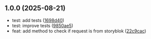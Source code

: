 ## 1.0.0 (2025-08-21)

* test: add tests ([1698d40](https://github.com/supernaut/storyblok-tools/commit/1698d40))
* test: improve tests ([9850ae5](https://github.com/supernaut/storyblok-tools/commit/9850ae5))
* feat: add method to check if request is from storyblok ([22c9cac](https://github.com/supernaut/storyblok-tools/commit/22c9cac))



